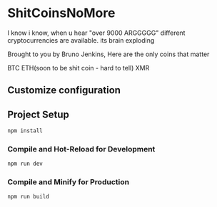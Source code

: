# ShitCoinsNoMore

I know i know, when u hear "over 9000 ARGGGGG" different cryptocurrencies are available. its brain exploding

Brought to you by Bruno Jenkins, Here are the only coins that matter

BTC
ETH(soon to be shit coin - hard to tell)
XMR

## Customize configuration


## Project Setup

```sh
npm install
```

### Compile and Hot-Reload for Development

```sh
npm run dev
```

### Compile and Minify for Production

```sh
npm run build
```

